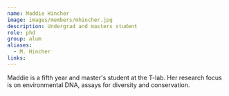 ```yaml
---
name: Maddie Hincher
image: images/members/mhincher.jpg
description: Undergrad and masters student
role: phd
group: alum
aliases:
  - M. Hincher
links:
---
```


Maddie is a fifth year and master's student at the T-lab. Her research focus is on environmental DNA, assays for diversity and conservation.